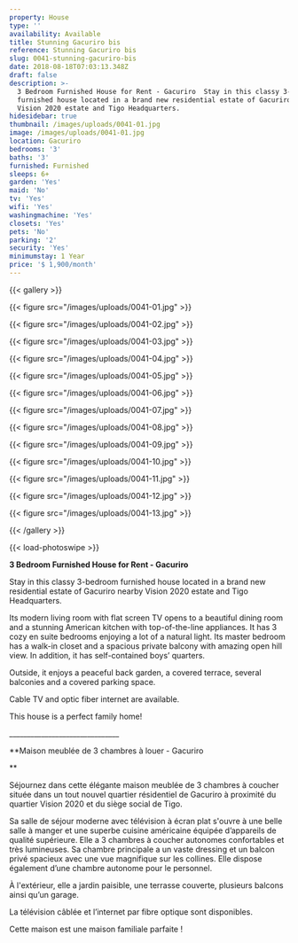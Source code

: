 ```yaml
---
property: House
type: ''
availability: Available
title: Stunning Gacuriro bis
reference: Stunning Gacuriro bis
slug: 0041-stunning-gacuriro-bis
date: 2018-08-18T07:03:13.348Z
draft: false
description: >-
  3 Bedroom Furnished House for Rent - Gacuriro  Stay in this classy 3-bedroom
  furnished house located in a brand new residential estate of Gacuriro nearby
  Vision 2020 estate and Tigo Headquarters. 
hidesidebar: true
thumbnail: /images/uploads/0041-01.jpg
image: /images/uploads/0041-01.jpg
location: Gacuriro
bedrooms: '3'
baths: '3'
furnished: Furnished
sleeps: 6+
garden: 'Yes'
maid: 'No'
tv: 'Yes'
wifi: 'Yes'
washingmachine: 'Yes'
closets: 'Yes'
pets: 'No'
parking: '2'
security: 'Yes'
minimumstay: 1 Year
price: '$ 1,900/month'
---
```

{{< gallery >}}

{{< figure src="/images/uploads/0041-01.jpg" >}}

{{< figure src="/images/uploads/0041-02.jpg" >}}

{{< figure src="/images/uploads/0041-03.jpg" >}}

{{< figure src="/images/uploads/0041-04.jpg" >}}

{{< figure src="/images/uploads/0041-05.jpg" >}}

{{< figure src="/images/uploads/0041-06.jpg" >}}

{{< figure src="/images/uploads/0041-07.jpg" >}}

{{< figure src="/images/uploads/0041-08.jpg" >}}

{{< figure src="/images/uploads/0041-09.jpg" >}}

{{< figure src="/images/uploads/0041-10.jpg" >}}

{{< figure src="/images/uploads/0041-11.jpg" >}}

{{< figure src="/images/uploads/0041-12.jpg" >}}

{{< figure src="/images/uploads/0041-13.jpg" >}}

{{< /gallery >}}

{{< load-photoswipe >}}

**3 Bedroom Furnished House for Rent - Gacuriro** 

Stay in this classy 3-bedroom furnished house located in a brand new residential estate of Gacuriro nearby Vision 2020 estate and Tigo Headquarters. 

Its modern living room with flat screen TV opens to a beautiful dining room and a stunning American kitchen with top-of-the-line appliances. It has 3 cozy en suite bedrooms enjoying a lot of a natural light. Its master bedroom has a walk-in closet and a spacious private balcony with amazing open hill view. In addition, it has self-contained boys’ quarters. 

Outside, it enjoys a  peaceful back garden, a covered terrace, several balconies and a covered parking space.

Cable TV and optic fiber internet are available.

This house is a perfect family home!

\_\_\_\_\_\_\_\_\_\_\_\_\_\_\_\_\_\_\_\_\_\_\_\_\_\_\_\_\_\__

\*\*Maison meublée de 3 chambres à louer - Gacuriro

\*\*

Séjournez dans cette élégante maison meublée de 3 chambres à coucher située dans un tout nouvel quartier résidentiel de Gacuriro à proximité du quartier Vision 2020 et du siège social de Tigo.

Sa salle de séjour moderne avec télévision à écran plat s'ouvre à une belle salle à manger et une superbe cuisine américaine équipée d’appareils de qualité supérieure. Elle a 3 chambres à coucher autonomes confortables et très lumineuses. Sa chambre principale a un vaste dressing et un balcon privé spacieux avec une vue magnifique sur les collines. Elle dispose également d’une chambre autonome pour le personnel. 

À l'extérieur, elle a jardin paisible, une terrasse couverte, plusieurs balcons ainsi qu’un garage.

La télévision câblée et l’internet par fibre optique sont disponibles.

Cette maison est une maison familiale parfaite !
